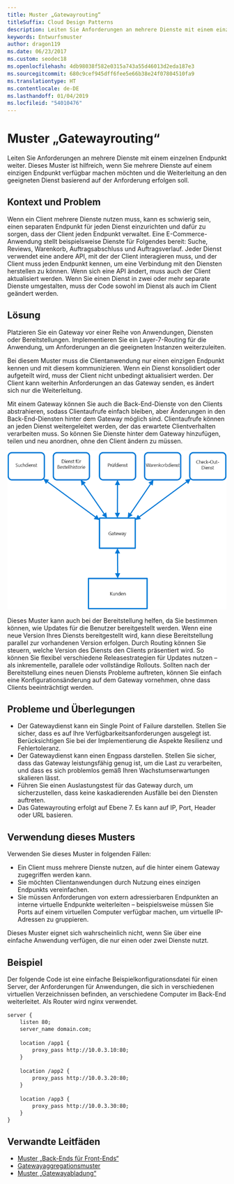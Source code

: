 ```yaml
---
title: Muster „Gatewayrouting“
titleSuffix: Cloud Design Patterns
description: Leiten Sie Anforderungen an mehrere Dienste mit einem einzelnen Endpunkt weiter.
keywords: Entwurfsmuster
author: dragon119
ms.date: 06/23/2017
ms.custom: seodec18
ms.openlocfilehash: 4db98038f582e0315a743a55d46013d2eda187e3
ms.sourcegitcommit: 680c9cef945dff6fee5e66b38e24f07804510fa9
ms.translationtype: HT
ms.contentlocale: de-DE
ms.lasthandoff: 01/04/2019
ms.locfileid: "54010476"
---
```

# <a name="gateway-routing-pattern"></a>Muster „Gatewayrouting“

Leiten Sie Anforderungen an mehrere Dienste mit einem einzelnen Endpunkt weiter. Dieses Muster ist hilfreich, wenn Sie mehrere Dienste auf einem einzigen Endpunkt verfügbar machen möchten und die Weiterleitung an den geeigneten Dienst basierend auf der Anforderung erfolgen soll.

## <a name="context-and-problem"></a>Kontext und Problem

Wenn ein Client mehrere Dienste nutzen muss, kann es schwierig sein, einen separaten Endpunkt für jeden Dienst einzurichten und dafür zu sorgen, dass der Client jeden Endpunkt verwaltet. Eine E-Commerce-Anwendung stellt beispielsweise Dienste für Folgendes bereit: Suche, Reviews, Warenkorb, Auftragsabschluss und Auftragsverlauf. Jeder Dienst verwendet eine andere API, mit der der Client interagieren muss, und der Client muss jeden Endpunkt kennen, um eine Verbindung mit den Diensten herstellen zu können. Wenn sich eine API ändert, muss auch der Client aktualisiert werden. Wenn Sie einen Dienst in zwei oder mehr separate Dienste umgestalten, muss der Code sowohl im Dienst als auch im Client geändert werden.

## <a name="solution"></a>Lösung

Platzieren Sie ein Gateway vor einer Reihe von Anwendungen, Diensten oder Bereitstellungen. Implementieren Sie ein Layer-7-Routing für die Anwendung, um Anforderungen an die geeigneten Instanzen weiterzuleiten.

Bei diesem Muster muss die Clientanwendung nur einen einzigen Endpunkt kennen und mit diesem kommunizieren. Wenn ein Dienst konsolidiert oder aufgeteilt wird, muss der Client nicht unbedingt aktualisiert werden. Der Client kann weiterhin Anforderungen an das Gateway senden, es ändert sich nur die Weiterleitung.

Mit einem Gateway können Sie auch die Back-End-Dienste von den Clients abstrahieren, sodass Clientaufrufe einfach bleiben, aber Änderungen in den Back-End-Diensten hinter dem Gateway möglich sind. Clientaufrufe können an jeden Dienst weitergeleitet werden, der das erwartete Clientverhalten verarbeiten muss. So können Sie Dienste hinter dem Gateway hinzufügen, teilen und neu anordnen, ohne den Client ändern zu müssen.

![Diagramm des Musters „Gatewayrouting“](./_images/gateway-routing.png)

Dieses Muster kann auch bei der Bereitstellung helfen, da Sie bestimmen können, wie Updates für die Benutzer bereitgestellt werden. Wenn eine neue Version Ihres Diensts bereitgestellt wird, kann diese Bereitstellung parallel zur vorhandenen Version erfolgen. Durch Routing können Sie steuern, welche Version des Diensts den Clients präsentiert wird. So können Sie flexibel verschiedene Releasestrategien für Updates nutzen – als inkrementelle, parallele oder vollständige Rollouts. Sollten nach der Bereitstellung eines neuen Diensts Probleme auftreten, können Sie einfach eine Konfigurationsänderung auf dem Gateway vornehmen, ohne dass Clients beeinträchtigt werden.

## <a name="issues-and-considerations"></a>Probleme und Überlegungen

- Der Gatewaydienst kann ein Single Point of Failure darstellen. Stellen Sie sicher, dass es auf Ihre Verfügbarkeitsanforderungen ausgelegt ist. Berücksichtigen Sie bei der Implementierung die Aspekte Resilienz und Fehlertoleranz.
- Der Gatewaydienst kann einen Engpass darstellen. Stellen Sie sicher, dass das Gateway leistungsfähig genug ist, um die Last zu verarbeiten, und dass es sich problemlos gemäß Ihren Wachstumserwartungen skalieren lässt.
- Führen Sie einen Auslastungstest für das Gateway durch, um sicherzustellen, dass keine kaskadierenden Ausfälle bei den Diensten auftreten.
- Das Gatewayrouting erfolgt auf Ebene 7. Es kann auf IP, Port, Header oder URL basieren.

## <a name="when-to-use-this-pattern"></a>Verwendung dieses Musters

Verwenden Sie dieses Muster in folgenden Fällen:

- Ein Client muss mehrere Dienste nutzen, auf die hinter einem Gateway zugegriffen werden kann.
- Sie möchten Clientanwendungen durch Nutzung eines einzigen Endpunkts vereinfachen.
- Sie müssen Anforderungen von extern adressierbaren Endpunkten an interne virtuelle Endpunkte weiterleiten – beispielsweise müssen Sie Ports auf einem virtuellen Computer verfügbar machen, um virtuelle IP-Adressen zu gruppieren.

Dieses Muster eignet sich wahrscheinlich nicht, wenn Sie über eine einfache Anwendung verfügen, die nur einen oder zwei Dienste nutzt.

## <a name="example"></a>Beispiel

Der folgende Code ist eine einfache Beispielkonfigurationsdatei für einen Server, der Anforderungen für Anwendungen, die sich in verschiedenen virtuellen Verzeichnissen befinden, an verschiedene Computer im Back-End weiterleitet. Als Router wird nginx verwendet.

```console
server {
    listen 80;
    server_name domain.com;

    location /app1 {
        proxy_pass http://10.0.3.10:80;
    }

    location /app2 {
        proxy_pass http://10.0.3.20:80;
    }

    location /app3 {
        proxy_pass http://10.0.3.30:80;
    }
}
```

## <a name="related-guidance"></a>Verwandte Leitfäden

- [Muster „Back-Ends für Front-Ends“](./backends-for-frontends.md)
- [Gatewayaggregationsmuster](./gateway-aggregation.md)
- [Muster „Gatewayabladung“](./gateway-offloading.md)
